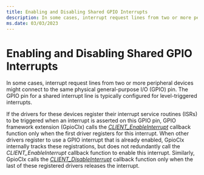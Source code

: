 ```yaml
---
title: Enabling and Disabling Shared GPIO Interrupts
description: In some cases, interrupt request lines from two or more peripheral devices might connect to the same physical general-purpose I/O (GPIO) pin. The GPIO pin for a shared interrupt line is typically configured for level-triggered interrupts.
ms.date: 03/03/2023
---
```


# Enabling and Disabling Shared GPIO Interrupts


In some cases, interrupt request lines from two or more peripheral devices might connect to the same physical general-purpose I/O (GPIO) pin. The GPIO pin for a shared interrupt line is typically configured for level-triggered interrupts.

If the drivers for these devices register their interrupt service routines (ISRs) to be triggered when an interrupt is asserted on this GPIO pin, GPIO framework extension (GpioClx) calls the [*CLIENT\_EnableInterrupt*](/windows-hardware/drivers/ddi/gpioclx/nc-gpioclx-gpio_client_enable_interrupt) callback function only when the first driver registers for this interrupt. When other drivers register to use a GPIO interrupt that is already enabled, GpioClx internally tracks these registrations, but does not redundantly call the *CLIENT\_EnableInterrupt* callback function to enable this interrupt. Similarly, GpioClx calls the [*CLIENT\_DisableInterrupt*](/windows-hardware/drivers/ddi/gpioclx/nc-gpioclx-gpio_client_disable_interrupt) callback function only when the last of these registered drivers releases the interrupt.

 

